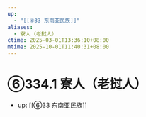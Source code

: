 ```yaml
---
up:
  - "[[⑥33 东南亚民族]]"
aliases:
  - 寮人（老挝人）
ctime: 2025-03-01T13:36:10+08:00
mtime: 2025-10-01T11:40:31+08:00
---
```


# ⑥334.1 寮人（老挝人）

- up: [[⑥33 东南亚民族]]
